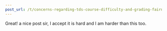 ```yaml
---
post_url: /t/concerns-regarding-tds-course-difficulty-and-grading-fairness/168476/14
---
```

Great! a nice post sir, I accept it is hard and I am harder than this too.